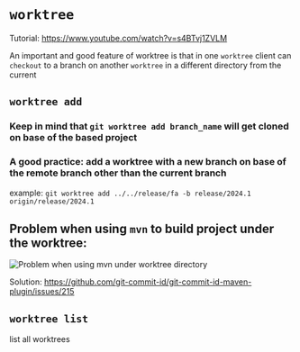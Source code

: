 # `worktree`
Tutorial: https://www.youtube.com/watch?v=s4BTvj1ZVLM

An important and good feature of worktree is that in one `worktree` client can `checkout` to a branch on another `worktree` in a different directory from the current

## `worktree add`
### Keep in mind that `git worktree add branch_name` will get cloned on base of the based project

### A good practice: add a worktree with a new branch on base of the remote branch other than the current branch
example: `git worktree add ../../release/fa -b release/2024.1 origin/release/2024.1`


## Problem when using `mvn` to build project under the worktree:
![Problem when using mvn under worktree directory](https://user-images.githubusercontent.com/3033388/227475928-77c94afb-5f10-462f-b992-e292a4a2ec89.png)

Solution: https://github.com/git-commit-id/git-commit-id-maven-plugin/issues/215

## `worktree list`
list all worktrees
